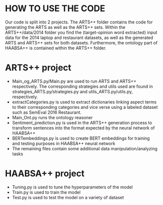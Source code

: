 # HOW TO USE THE CODE

Our code is split into 2 projects. The ARTS++ folder contains the code for generating the ARTS as well as the ARTS++ sets. Within the ARTS++/data/2014 folder you find the 
(target-opinion word extracted) input data for the 2014 laptop and restaurant datasets, as well as the generated ARTS and ARTS++ sets for both datasets. Furthermore, the ontology part of
HAABSA++ is contained within the ARTS++ folder.

# ARTS++ project

- Main_og_ARTS.py/Main.py are used to run ARTS and ARTS++ respectively. The corresponding strategies and utils used are found in strategies_ARTS.py/strategies.py and utils_ARTS.py/utils.py,
respectively. 
- extractCategories.py is used to extract dictionaries linking aspect terms to their corresponding categories and vice verse using a labeled dataset such as SemEval 2016 Restaurant. 
- Main_Ont.py runs the ontology reasoner
- Sentiment_prediction.py is used in the ARTS++ generation process to transform sentences into the format expected by the neural network of HAABSA++
- BERTembeddings.py is used to create BERT embeddings for training and testing purposes in HAABSA++ neural network
- The remaining files contain some additional data manipulation/analyzing tasks

# HAABSA++ project

- Tuning.py is used to tune the hyperparameters of the model
- Train.py is used to train the model
- Test.py is used to test the model on a variety of dataset

  
